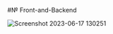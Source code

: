 #№ Front-and-Backend

![Screenshot 2023-06-17 130251](https://github.com/Yana16/Front-and-Backend/assets/16081126/1b36e893-be0e-47e4-be9e-0f950af44816)
